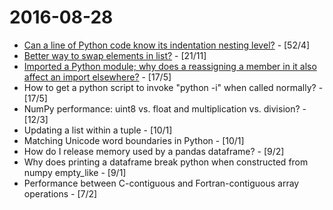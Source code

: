 # 2016-08-28

* [Can a line of Python code know its indentation nesting level?](section1.md) - [52/4]
* [Better way to swap elements in list?](section2.md) - [21/11]
* [Imported a Python module; why does a reassigning a member in it also affect an import elsewhere?](section3.md) - [17/5]
* How to get a python script to invoke "python -i" when called normally? - [17/5]
* NumPy performance: uint8 vs. float and multiplication vs. division? - [12/3]
* Updating a list within a tuple - [10/1]
* Matching Unicode word boundaries in Python - [10/1]
* How do I release memory used by a pandas dataframe? - [9/2]
* Why does printing a dataframe break python when constructed from numpy empty_like - [9/1]
* Performance between C-contiguous and Fortran-contiguous array operations - [7/2]

